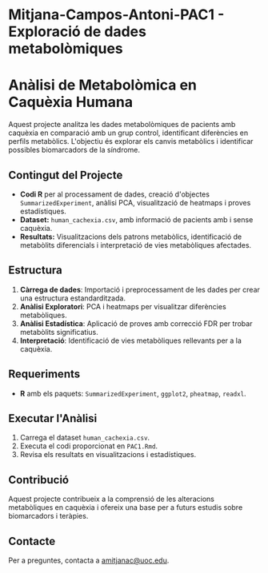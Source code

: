 # Mitjana-Campos-Antoni-PAC1 - Exploració de dades metabolòmiques
# Anàlisi de Metabolòmica en Caquèxia Humana

Aquest projecte analitza les dades metabolòmiques de pacients amb caquèxia en comparació amb un grup control, identificant diferències en perfils metabòlics. L'objectiu és explorar els canvis metabòlics i identificar possibles biomarcadors de la síndrome.

## Contingut del Projecte
- **Codi R** per al processament de dades, creació d'objectes `SummarizedExperiment`, anàlisi PCA, visualització de heatmaps i proves estadístiques.
- **Dataset:** `human_cachexia.csv`, amb informació de pacients amb i sense caquèxia.
- **Resultats:** Visualitzacions dels patrons metabòlics, identificació de metabòlits diferencials i interpretació de vies metabòliques afectades.

## Estructura
1. **Càrrega de dades**: Importació i preprocessament de les dades per crear una estructura estandarditzada.
2. **Anàlisi Exploratori**: PCA i heatmaps per visualitzar diferències metabòliques.
3. **Anàlisi Estadística**: Aplicació de proves amb correcció FDR per trobar metabòlits significatius.
4. **Interpretació**: Identificació de vies metabòliques rellevants per a la caquèxia.

## Requeriments
- **R** amb els paquets: `SummarizedExperiment`, `ggplot2`, `pheatmap`, `readxl`.
  
## Executar l'Anàlisi
1. Carrega el dataset `human_cachexia.csv`.
2. Executa el codi proporcionat en `PAC1.Rmd`.
3. Revisa els resultats en visualitzacions i estadístiques.

## Contribució
Aquest projecte contribueix a la comprensió de les alteracions metabòliques en caquèxia i ofereix una base per a futurs estudis sobre biomarcadors i teràpies.

## Contacte
Per a preguntes, contacta a [amitjanac@uoc.edu](mailto:amitjanac@uoc.edu).
